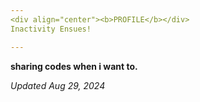 ```yaml
---
<div align="center"><b>PROFILE</b></div>
Inactivity Ensues!

---
```


**sharing codes when i want to.**

_Updated Aug 29, 2024_
